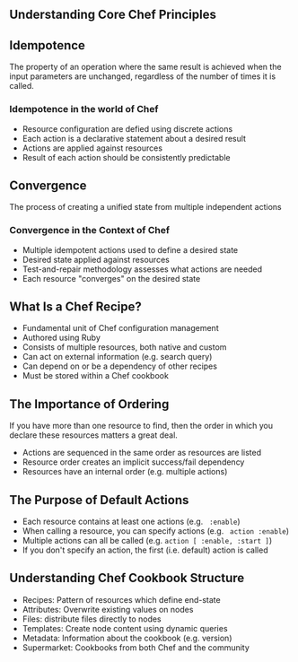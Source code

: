 ## Understanding Core Chef Principles

## Idempotence

The property of an operation where the same result is achieved when the input parameters are unchanged, regardless of the number of times it is called.

### Idempotence in the world of Chef  
- Resource configuration are defied using discrete actions
- Each action is a declarative statement about a desired result
- Actions are applied against resources
- Result of each action should be consistently predictable

## Convergence

The process of creating a unified state from multiple independent actions

### Convergence in the Context of Chef
- Multiple idempotent actions used to define a desired state
- Desired state applied against resources
- Test-and-repair methodology assesses what actions are needed
- Each resource "converges" on the desired state

## What Is a Chef Recipe?
- Fundamental unit of Chef configuration management
- Authored using Ruby
- Consists of multiple resources, both native and custom
- Can act on external information (e.g. search query)
- Can depend on or be a dependency of other recipes
- Must be stored within a Chef cookbook

 ## The Importance of Ordering
 If you have more than one resource to find, then the order in which you declare these resources matters a great deal.
 - Actions are sequenced in the same order as resources are listed  
 - Resource order creates an implicit success/fail dependency  
 - Resources have an internal order (e.g. multiple actions)

## The Purpose of Default Actions
- Each resource contains at least one actions (e.g. ``` :enable```)
- When calling a resource, you can specify actions (e.g. ``` action :enable```)
- Multiple actions can all be called (e.g. ```action [ :enable, :start ]```)
- If you don't specify an action, the first (i.e. default) action is called

## Understanding Chef Cookbook Structure
- Recipes: Pattern of resources which define end-state
- Attributes: Overwrite existing values on nodes
- Files: distribute files directly to nodes
- Templates: Create node content using dynamic queries
- Metadata: Information about the cookbook (e.g. version)
- Supermarket: Cookbooks from both Chef and the community
